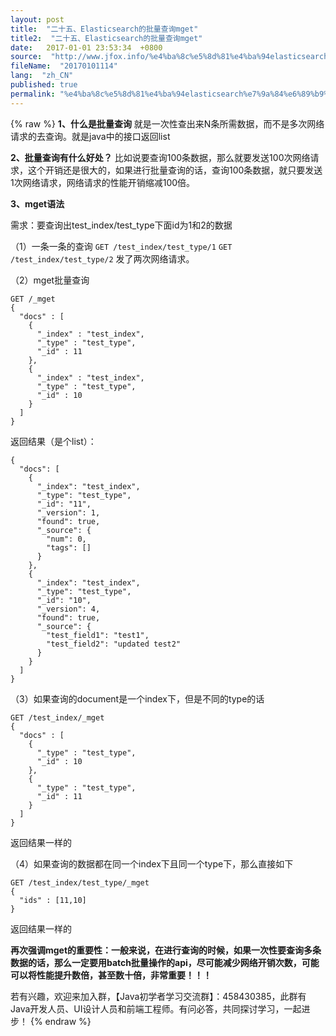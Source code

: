 ```yaml
---
layout: post
title:  "二十五、Elasticsearch的批量查询mget"
title2:  "二十五、Elasticsearch的批量查询mget"
date:   2017-01-01 23:53:34  +0800
source:  "http://www.jfox.info/%e4%ba%8c%e5%8d%81%e4%ba%94elasticsearch%e7%9a%84%e6%89%b9%e9%87%8f%e6%9f%a5%e8%af%a2mget.html"
fileName:  "20170101114"
lang:  "zh_CN"
published: true
permalink: "%e4%ba%8c%e5%8d%81%e4%ba%94elasticsearch%e7%9a%84%e6%89%b9%e9%87%8f%e6%9f%a5%e8%af%a2mget.html"
---
```

{% raw %}
**1、什么是批量查询**
就是一次性查出来N条所需数据，而不是多次网络请求的去查询。就是java中的接口返回list

**2、批量查询有什么好处？**
比如说要查询100条数据，那么就要发送100次网络请求，这个开销还是很大的，如果进行批量查询的话，查询100条数据，就只要发送1次网络请求，网络请求的性能开销缩减100倍。

**3、mget语法**

需求：要查询出test_index/test_type下面id为1和2的数据

（1）一条一条的查询
`GET /test_index/test_type/1`
`GET /test_index/test_type/2`
发了两次网络请求。

（2）mget批量查询

    GET /_mget
    {
      "docs" : [
        {
          "_index" : "test_index",
          "_type" : "test_type",
          "_id" : 11
        },
        {
          "_index" : "test_index",
          "_type" : "test_type",
          "_id" : 10
        }
      ]
    }

返回结果（是个list）：

    {
      "docs": [
        {
          "_index": "test_index",
          "_type": "test_type",
          "_id": "11",
          "_version": 1,
          "found": true,
          "_source": {
            "num": 0,
            "tags": []
          }
        },
        {
          "_index": "test_index",
          "_type": "test_type",
          "_id": "10",
          "_version": 4,
          "found": true,
          "_source": {
            "test_field1": "test1",
            "test_field2": "updated test2"
          }
        }
      ]
    }

（3）如果查询的document是一个index下，但是不同的type的话

    GET /test_index/_mget
    {
      "docs" : [
        {
          "_type" : "test_type",
          "_id" : 10
        },
        {
          "_type" : "test_type",
          "_id" : 11
        }  
      ]
    }

返回结果一样的

（4）如果查询的数据都在同一个index下且同一个type下，那么直接如下

    GET /test_index/test_type/_mget
    {
      "ids" : [11,10]
    }

返回结果一样的

**再次强调mget的重要性：一般来说，在进行查询的时候，如果一次性要查询多条数据的话，那么一定要用batch批量操作的api，尽可能减少网络开销次数，可能可以将性能提升数倍，甚至数十倍，非常重要！！！**

若有兴趣，欢迎来加入群，【Java初学者学习交流群】：458430385，此群有Java开发人员、UI设计人员和前端工程师。有问必答，共同探讨学习，一起进步！
{% endraw %}